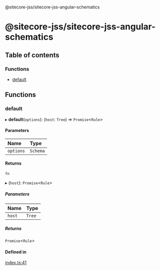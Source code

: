 @sitecore-jss/sitecore-jss-angular-schematics

# @sitecore-jss/sitecore-jss-angular-schematics

## Table of contents

### Functions

- [default](README.md#default)

## Functions

### default

▸ **default**(`options`): (`host`: `Tree`) => `Promise`<`Rule`\>

#### Parameters

| Name | Type |
| :------ | :------ |
| `options` | `Schema` |

#### Returns

`fn`

▸ (`host`): `Promise`<`Rule`\>

##### Parameters

| Name | Type |
| :------ | :------ |
| `host` | `Tree` |

##### Returns

`Promise`<`Rule`\>

#### Defined in

[index.ts:41](https://github.com/Sitecore/jss/blob/ac7cb1b6d/packages/sitecore-jss-angular-schematics/src/jss-component/index.ts#L41)
